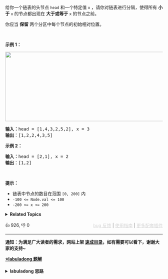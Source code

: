 <p>给你一个链表的头节点 <code>head</code> 和一个特定值<em> </em><code>x</code> ，请你对链表进行分隔，使得所有 <strong>小于</strong> <code>x</code> 的节点都出现在 <strong>大于或等于</strong> <code>x</code> 的节点之前。</p>

<p>你应当 <strong>保留</strong> 两个分区中每个节点的初始相对位置。</p>

<p>&nbsp;</p>

<p><strong>示例 1：</strong></p> 
<img alt="" src="https://assets.leetcode.com/uploads/2021/01/04/partition.jpg" style="width: 662px; height: 222px;" /> 
<pre>
<strong>输入：</strong>head = [1,4,3,2,5,2], x = 3
<strong>输出</strong>：[1,2,2,4,3,5]
</pre>

<p><strong>示例 2：</strong></p>

<pre>
<strong>输入：</strong>head = [2,1], x = 2
<strong>输出</strong>：[1,2]
</pre>

<p>&nbsp;</p>

<p><strong>提示：</strong></p>

<ul> 
 <li>链表中节点的数目在范围 <code>[0, 200]</code> 内</li> 
 <li><code>-100 &lt;= Node.val &lt;= 100</code></li> 
 <li><code>-200 &lt;= x &lt;= 200</code></li> 
</ul>

<details><summary><strong>Related Topics</strong></summary>链表 | 双指针</details><br>

<div>👍 926, 👎 0<span style='float: right;'><span style='color: gray;'><a href='https://github.com/labuladong/fucking-algorithm/issues' target='_blank' style='color: lightgray;text-decoration: underline;'>bug 反馈</a> | <a href='https://labuladong.online/algo/fname.html?fname=jb插件简介' target='_blank' style='color: lightgray;text-decoration: underline;'>使用指南</a> | <a href='https://labuladong.online/algo/' target='_blank' style='color: lightgray;text-decoration: underline;'>更多配套插件</a></span></span></div>

<div id="labuladong"><hr>

**通知：为满足广大读者的需求，网站上架 [速成目录](https://labuladong.online/algo/intro/quick-learning-plan/)，如有需要可以看下，谢谢大家的支持~**



<p><strong><a href="https://labuladong.online/algo/essential-technique/linked-list-skills-summary/" target="_blank">⭐️labuladong 题解</a></strong></p>
<details><summary><strong>labuladong 思路</strong></summary>


<div id="labuladong_solution_zh">

## 基本思路

这道题很像 [✔ ✨21. 合并两个有序链表](/problems/merge-two-sorted-lists/)，21 题让你合二为一，这里需要分解让你把原链表一分为二。

具体来说，我们可以把原链表分成两个小链表，一个链表中的元素大小都小于 `x`，另一个链表中的元素都大于等于 `x`，最后再把这两条链表接到一起，就得到了题目想要的结果。细节看代码吧，注意虚拟头结点的运用。

**详细题解**：
  - [双指针技巧秒杀七道链表题目](https://labuladong.online/algo/essential-technique/linked-list-skills-summary/)

</div>





<div id="solution">

## 解法代码



<div class="tab-panel"><div class="tab-nav">
<button data-tab-item="cpp" class="tab-nav-button btn " data-tab-group="default" onclick="switchTab(this)">cpp🤖</button>

<button data-tab-item="python" class="tab-nav-button btn " data-tab-group="default" onclick="switchTab(this)">python🤖</button>

<button data-tab-item="java" class="tab-nav-button btn active" data-tab-group="default" onclick="switchTab(this)">java🟢</button>

<button data-tab-item="go" class="tab-nav-button btn " data-tab-group="default" onclick="switchTab(this)">go🤖</button>

<button data-tab-item="javascript" class="tab-nav-button btn " data-tab-group="default" onclick="switchTab(this)">javascript🤖</button>
</div><div class="tab-content">
<div data-tab-item="cpp" class="tab-item " data-tab-group="default"><div class="highlight">

```cpp
// 注意：cpp 代码由 chatGPT🤖 根据我的 java 代码翻译。
// 本代码的正确性已通过力扣验证，如有疑问，可以对照 java 代码查看。

class Solution {
public:
    ListNode* partition(ListNode* head, int x) {
        // 存放小于 x 的链表的虚拟头结点
        ListNode* dummy1 = new ListNode(-1);
        // 存放大于等于 x 的链表的虚拟头结点
        ListNode* dummy2 = new ListNode(-1);
        // p1, p2 指针负责生成结果链表
        ListNode* p1 = dummy1, *p2 = dummy2;
        // p 负责遍历原链表，类似合并两个有序链表的逻辑
        // 这里是将一个链表分解成两个链表
        ListNode* p = head;
        while (p != nullptr) {
            if (p->val >= x) {
                p2->next = p;
                p2 = p2->next;
            } else {
                p1->next = p;
                p1 = p1->next;
            }
            // 断开原链表中的每个节点的 next 指针
            ListNode* temp = p->next;
            p->next = nullptr;
            p = temp;
        }
        // 链接两个链表
        p1->next = dummy2->next;

        return dummy1->next;
    }
};
```

</div></div>

<div data-tab-item="python" class="tab-item " data-tab-group="default"><div class="highlight">

```python
# 注意：python 代码由 chatGPT🤖 根据我的 java 代码翻译。
# 本代码的正确性已通过力扣验证，如有疑问，可以对照 java 代码查看。

class Solution:
    def partition(self, head: ListNode, x: int) -> ListNode:
        # 存放小于 x 的链表的虚拟头结点
        dummy1 = ListNode(-1)
        # 存放大于等于 x 的链表的虚拟头结点
        dummy2 = ListNode(-1)
        # p1, p2 指针负责生成结果链表
        p1, p2 = dummy1, dummy2
        # p 负责遍历原链表，类似合并两个有序链表的逻辑
        # 这里是将一个链表分解成两个链表
        p = head
        while p:
            if p.val >= x:
                p2.next = p
                p2 = p2.next
            else:
                p1.next = p
                p1 = p1.next
            # 断开原链表中的每个节点的 next 指针
            temp = p.next
            p.next = None
            p = temp
        # 链接两个链表
        p1.next = dummy2.next

        return dummy1.next
```

</div></div>

<div data-tab-item="java" class="tab-item active" data-tab-group="default"><div class="highlight">

```java
class Solution {
    public ListNode partition(ListNode head, int x) {
        // 存放小于 x 的链表的虚拟头结点
        ListNode dummy1 = new ListNode(-1);
        // 存放大于等于 x 的链表的虚拟头结点
        ListNode dummy2 = new ListNode(-1);
        // p1, p2 指针负责生成结果链表
        ListNode p1 = dummy1, p2 = dummy2;
        // p 负责遍历原链表，类似合并两个有序链表的逻辑
        // 这里是将一个链表分解成两个链表
        ListNode p = head;
        while (p != null) {
            if (p.val >= x) {
                p2.next = p;
                p2 = p2.next;
            } else {
                p1.next = p;
                p1 = p1.next;
            }
            // 断开原链表中的每个节点的 next 指针
            ListNode temp = p.next;
            p.next = null;
            p = temp;
        }
        // 链接两个链表
        p1.next = dummy2.next;

        return dummy1.next;
    }
}
```

</div></div>

<div data-tab-item="go" class="tab-item " data-tab-group="default"><div class="highlight">

```go
// 注意：go 代码由 chatGPT🤖 根据我的 java 代码翻译。
// 本代码的正确性已通过力扣验证，如有疑问，可以对照 java 代码查看。

func partition(head *ListNode, x int) *ListNode {
    // 存放小于 x 的链表的虚拟头结点
    dummy1 := &ListNode{-1, nil}
    // 存放大于等于 x 的链表的虚拟头结点
    dummy2 := &ListNode{-1, nil}
    // p1, p2 指针负责生成结果链表
    p1, p2 := dummy1, dummy2
    // p 负责遍历原链表，类似合并两个有序链表的逻辑
    // 这里是将一个链表分解成两个链表
    p := head
    for p != nil {
        if p.Val >= x {
            p2.Next = p
            p2 = p2.Next
        } else {
            p1.Next = p
            p1 = p1.Next
        }
        // 断开原链表中的每个节点的 next 指针
        temp := p.Next
        p.Next = nil
        p = temp
    }
    // 链接两个链表
    p1.Next = dummy2.Next

    return dummy1.Next
}
```

</div></div>

<div data-tab-item="javascript" class="tab-item " data-tab-group="default"><div class="highlight">

```javascript
// 注意：javascript 代码由 chatGPT🤖 根据我的 java 代码翻译。
// 本代码的正确性已通过力扣验证，如有疑问，可以对照 java 代码查看。

var partition = function(head, x) {
    // 存放小于 x 的链表的虚拟头结点
    let dummy1 = new ListNode(-1);
    // 存放大于等于 x 的链表的虚拟头结点
    let dummy2 = new ListNode(-1);
    // p1, p2 指针负责生成结果链表
    let p1 = dummy1, p2 = dummy2;
    // p 负责遍历原链表，类似合并两个有序链表的逻辑
    // 这里是将一个链表分解成两个链表
    let p = head;
    while (p !== null) {
        if (p.val >= x) {
            p2.next = p;
            p2 = p2.next;
        } else {
            p1.next = p;
            p1 = p1.next;
        }
        // 断开原链表中的每个节点的 next 指针
        let temp = p.next;
        p.next = null;
        p = temp;
    }
    // 链接两个链表
    p1.next = dummy2.next;

    return dummy1.next;
};
```

</div></div>
</div></div>


肯定有读者对「断开原链表中的每个节点的 `next` 指针」这部分代码有疑问，借助我们的可视化面板就很容易看明白了，首先看下正确的写法：

<hr /><details open hint-container details><summary style="font-size: medium"><strong>🌈🌈 算法可视化 🌈🌈</strong></summary><div id="data_partition-list"  category="leetcode" ></div><div class="resizable aspect-ratio-container" style="height: 100%;">
<div id="iframe_partition-list"></div></div>
</details><hr /><br />

如果你不断开原链表中的每个节点的 `next` 指针就会出错，因为结果链表中会包含一个环：

<hr /><details open hint-container details><summary style="font-size: medium"><strong>👾👾 算法可视化 👾👾</strong></summary><div id="data_mydata-partition-list"  category="tutorial" ></div><div class="resizable aspect-ratio-container" style="height: 100%;">
<div id="iframe_mydata-partition-list"></div></div>
</details><hr /><br />

总的来说，如果我们需要把原链表的节点接到新链表上，而不是 new 新节点来组成新链表的话，那么断开节点和原链表之间的链接可能是必要的。那其实我们可以养成一个好习惯，但凡遇到这种情况，就把原链表的节点断开，这样就不会出错了。

</div>
</details>
</div>

